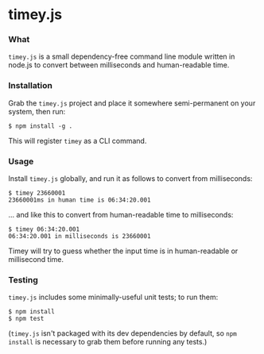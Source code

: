 # timey.js

### What

```timey.js``` is a small dependency-free command line module written in node.js to convert between milliseconds and human-readable time.

### Installation

Grab the ```timey.js``` project and place it somewhere semi-permanent on your system, then run:

```
$ npm install -g .
```

This will register ```timey``` as a CLI command.

### Usage

Install ```timey.js``` globally, and run it as follows to convert from milliseconds:

```
$ timey 23660001
23660001ms in human time is 06:34:20.001
```

... and like this to convert from human-readable time to milliseconds:

```
$ timey 06:34:20.001
06:34:20.001 in milliseconds is 23660001
```

Timey will try to guess whether the input time is in human-readable or millisecond time.

### Testing

```timey.js``` includes some minimally-useful unit tests; to run them:

```
$ npm install
$ npm test
```

(```timey.js``` isn't packaged with its dev dependencies by default, so ```npm install``` is necessary to grab them before running any tests.)